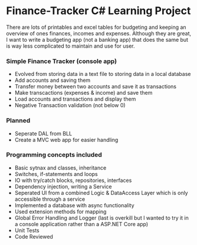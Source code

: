 # Finance-Tracker C# Learning Project

There are lots of printables and excel tables for budgeting and keeping an overview of ones finances, incomes and expenses.
Although they are great, I want to write a budgeting app (not a banking app) that does the same but is way less complicated to maintain and use for user.

### Simple Finance Tracker (console app)
* Evolved from storing data in a text file to storing data in a local database
* Add accounts and saving them
* Transfer money between two accounts and save it as transactions 
* Make transcactions (expenses & income) and save them
* Load accounts and transactions and display them
* Negative Transaction validation (not below 0)

### Planned
* Seperate DAL from BLL
* Create a MVC web app for easier handling


### Programming concepts included 
* Basic sytnax and classes, inheritance
* Switches, if-statements and loops
* IO with try/catch blocks, repositories, interfaces
* Dependency injection, writing a Service
* Seperated UI from a combined Logic & DataAccess Layer which is only accessible through a service
* Implemented a database with async functionality
* Used extension methods for mapping
* Global Error Handling and Logger (last is overkill but I wanted to try it in a console application rather than a ASP.NET Core app)
* Unit Tests
* Code Reviewed
